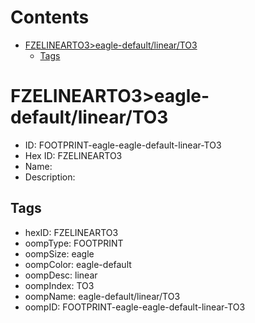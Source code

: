 



Contents
========

* [FZELINEARTO3>eagle-default/linear/TO3](#fzelinearto3eagle-defaultlinearto3)
	* [Tags](#tags)

# FZELINEARTO3>eagle-default/linear/TO3

- ID: FOOTPRINT-eagle-eagle-default-linear-TO3
- Hex ID: FZELINEARTO3
- Name: 
- Description: 

## Tags

- hexID: FZELINEARTO3
- oompType: FOOTPRINT
- oompSize: eagle
- oompColor: eagle-default
- oompDesc: linear
- oompIndex: TO3
- oompName: eagle-default/linear/TO3
- oompID: FOOTPRINT-eagle-eagle-default-linear-TO3
